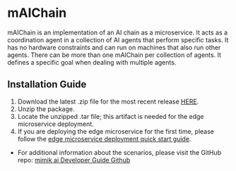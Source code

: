 # mAIChain
mAIChain is an implementation of an AI chain as a microservice. It acts as a coordination agent in a collection of AI agents that perform specific tasks. It has no hardware constraints and can run on machines that also run other agents. There can be more than one mAIChain per collection of agents. It defines a specific goal when dealing with multiple agents.

## Installation Guide

1. Download the latest .zip file for the most recent release [HERE](https://github.com/edgeMicroservice/mAI/releases).
2. Unzip the package.
3. Locate the unzipped .tar file; this artifact is needed for the edge microservice deployment.
4. If you are deploying the edge microservice for the first time, please follow the [edge microservice deployment quick start guide](https://devdocs.mimik.com/tutorials/01-submenu).

- For additional information about the scenarios, please visit the GitHub repo: [mimik ai Developer Guide Github](https://github.com/mimik-mimOE-ai/mimOE-ai-developer-guide)
